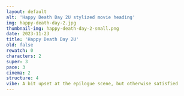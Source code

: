 ```yaml
---
layout: default
alt: 'Happy Death Day 2U stylized movie heading'
img: happy-death-day-2.jpg
thumbnail-img: happy-death-day-2-small.png
date: 2023-11-23
title: 'Happy Death Day 2U'
old: false
rewatch: 0
characters: 2
super: 3
pace: 3
cinema: 2
structure: 4
vibe: A bit upset at the epilogue scene, but otherwise satisfied
---
```

